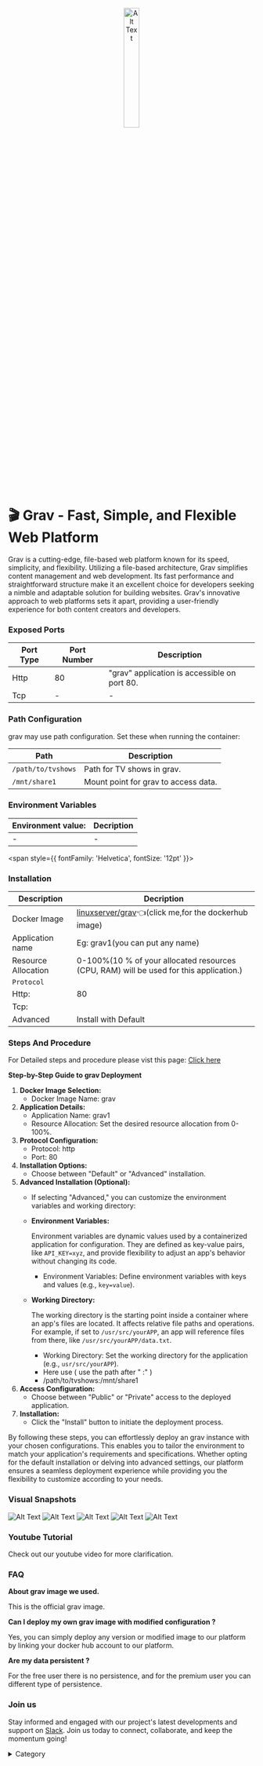 <p align="center">
  <img src="/img/ggg.png" alt="Alt Text" width="25%"/>
</p> 
<span style={{ fontFamily: 'Georgia', fontSize: '12pt' }}>

# 🎬 Grav - Fast, Simple, and Flexible Web Platform

Grav is a cutting-edge, file-based web platform known for its speed, simplicity, and flexibility. Utilizing a file-based architecture, Grav simplifies content management and web development. Its fast performance and straightforward structure make it an excellent choice for developers seeking a nimble and adaptable solution for building websites. Grav's innovative approach to web platforms sets it apart, providing a user-friendly experience for both content creators and developers.



### Exposed Ports

| Port Type | Port Number | Description                                     |
| --------- | ----------- | ----------------------------------------------- |
| Http      | 80        | "grav" application is accessible on port 80. |
| Tcp       | -           | -             |

### Path Configuration

grav may use path configuration. Set these when running the container:

| Path                    | Description                           |
| ----------------------- | ------------------------------------- |
| `/path/to/tvshows`      | Path for TV shows in grav.             |
| `/mnt/share1`           | Mount point for grav to access data.   |



### Environment Variables


|   **Environment value:**          | Decription                                                                                                               | 
| --------------------- | ------                                                                                                                   | 
|-       |  -                              |

</span>


<span style={{ fontFamily: 'Helvetica', fontSize: '12pt' }}>

### Installation

|  Description          | Decription                                                                                                               | 
| --------------------- | ------                                                                                                                   | 
| Docker Image          |  [linuxserver/grav](https://hub.docker.com/r/linuxserver/grav)👈(click me,for the dockerhub image)                                   |
| Application name      |  Eg: grav1(you can put any name)                                                                                        | 
| Resource Allocation   |  0-100%(10 % of your allocated resources (CPU, RAM) will be used for this application.)                                  | 
| `Protocol`            |                                                                                                                          | 
|  Http:                | 80                                                                                                                      |
|  Tcp:                 |                                                                                                                          | 
|    Advanced           |    Install with Default                                                                                                  |

                                                                     


### Steps And Procedure

For Detailed steps and procedure please vist this page: [Click here](https://techscaleinfinite.github.io/introduction/cloud-float/Steps%20and%20procedure)



**Step-by-Step Guide to grav Deployment**

1. **Docker Image Selection:**
   * Docker Image Name: grav
2. **Application Details:**
   * Application Name: grav1
   * Resource Allocation: Set the desired resource allocation from 0-100%.
3. **Protocol Configuration:**
   * Protocol: http
   * Port: 80
4. **Installation Options:**
   * Choose between "Default" or "Advanced" installation.
5. **Advanced Installation (Optional):**
   * If selecting "Advanced," you can customize the environment variables and working directory:
   *   **Environment Variables:**

       Environment variables are dynamic values used by a containerized application for configuration. They are defined as key-value pairs, like `API_KEY=xyz`, and provide flexibility to adjust an app's behavior without changing its code.

       * Environment Variables: Define environment variables with keys and values (e.g., `key=value`).
   *   **Working Directory:**

       The working directory is the starting point inside a container where an app's files are located. It affects relative file paths and operations. For example, if set to `/usr/src/yourAPP`, an app will reference files from there, like `/usr/src/yourAPP/data.txt`.

       * Working Directory: Set the working directory for the application (e.g., `usr/src/yourAPP`).
       * Here use ( use the path after   " :"  )
       * /path/to/tvshows:/mnt/share1
6. **Access Configuration:**
   * Choose between "Public" or "Private" access to the deployed application.
7. **Installation:**
   * Click the "Install" button to initiate the deployment process.

By following these steps, you can effortlessly deploy an grav instance with your chosen configurations. This enables you to tailor the environment to match your application's requirements and specifications. Whether opting for the default installation or delving into advanced settings, our platform ensures a seamless deployment experience while providing you the flexibility to customize according to your needs.

### Visual Snapshots

![Alt Text](/img/b5.png)
![Alt Text](/img/b45.png)
![Alt Text](/img/b53.png)
![Alt Text](/img/b54.png)
![Alt Text](/img/b55.png)


### Youtube Tutorial&#x20;

Check out our youtube video for more clarification.



### FAQ

**About grav image we used.**

This is the official grav image.

**Can I deploy my own grav image with modified configuration ?**

Yes, you can simply deploy any version or modified image to our platform by linking your docker hub account to our platform.

**Are my data persistent ?**

For the free user there is no persistence, and for the premium user you can different type of persistence.

### Join us

Stay informed and engaged with our project's latest developments and support on [Slack](https://app.slack.com/client/T04QS32JX6E/C04QKEWE146). Join us today to connect, collaborate, and keep the momentum going!&#x20;

<details>

<summary>Category</summary>

Kubernetes, cloud computing, DevOps, cloud services, hosting platform, container orchestration, cloud infrastructure, cloud deployment, cloud management, cloud technology, cloud solutions , media, entertainment, grav

</details>

</span>

